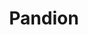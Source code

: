 ---
layout: startup_page
title: "Pandion"
id: "pandion.com"
permalink: "/pandionpandion.com04272025/"
website: "https://www.pandion.com/"
funding_round: "Series B"
funding_amount: "$41.5M"
investors: "Revolution Growth, Playground Global, Prologis Ventures, Bow Capital, Telstra Ventures, AME Cloud Ventures, Schematic Ventures, Proof, Sentinel Global"
about: "Pandion is a parcel network designed for e-commerce residential delivery, offering an alternative to national parcel carriers. It manages the entire package journey, from pickup to delivery via a vast network of drivers, leveraging technology and machine learning for optimized delivery at lower costs. The company serves brands seeking improved logistics agility and better delivery experiences for their customers."
markets: "E-commerce, Logistics, Delivery, Retail"
hq: "Seattle, Washington, United States"
founded_year: "2020"
linkedin: "https://www.linkedin.com/company/pandionpro/about/"
twitter: "https://twitter.com/pandionpro"
instagram: ""
facebook: ""
crunchbase: "https://www.crunchbase.com/organization/pandion"
pitchbook: "https://pitchbook.com/profiles/company/459659-98"

# SEO Optimization
meta_title: "Pandion - Series B Funding ($41.5M)"
meta_description: "Pandion, Pandion is a parcel network designed for e-commerce residential delivery, offering an alternative to national parcel carriers. It manages the entire p..."
meta_keywords: "Pandion, E-commerce, Logistics, Delivery, Retail, Series B funding"
canonical_url: "https://pkprojectstartups.github.io/projectstartups.com/pandionpandion.com04272025/"
---